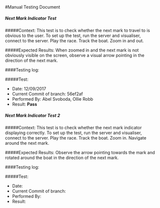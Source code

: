 #Manual Testing Document 


##### Next Mark Indicator Test
#####Context:
    This test is to check whether the next mark to travel to is obvious to the user.
    To set up the test, run the server and visualiser, connect to the server.
    Play the race. Track the boat. Zoom in and out.
    
#####Expected Results:
    When zoomed in and the next mark is not obviously visible on the screen, 
    observe a visual arrow pointing in the direction of the next mark.

####Testing log:

#####Test:
- Date: 12/09/2017
- Current Commit of branch: 56ef2af
- Performed By: Abel Svoboda, Ollie Robb        
- Result: **Pass**

##### Next Mark Indicator Test 2
#####Context:
    This test is to check whether the next mark indicator displaying correctly.
    To set up the test, run the server and visualiser, connect to the server.
    Play the race. Track the boat. Zoom in. Navigate around the next mark.
    
#####Expected Results:
    Observe the arrow pointing towards the mark and rotated around the boat in the direction of the next mark.

####Testing log:

#####Test:
- Date: 
- Current Commit of branch: 
- Performed By:         
- Result: 